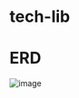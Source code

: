 # tech-lib

# ERD
![image](https://github.com/mohamad-ahmmad/tech-lib/assets/98047574/18557ef3-2452-4062-9a9a-c8332201d673)
